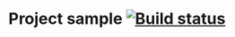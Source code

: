# Project sample [![Build status](https://ci.appveyor.com/api/projects/status/nj3yv8x2opxj9ol0?svg=true)](https://ci.appveyor.com/project/ivashatunova/testmode)
